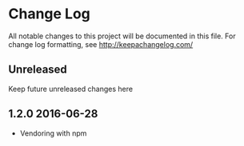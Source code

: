 # Change Log
All notable changes to this project will be documented in this file. For change log formatting, see http://keepachangelog.com/

## Unreleased

Keep future unreleased changes here

## 1.2.0 2016-06-28

- Vendoring with npm

